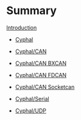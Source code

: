 # Summary

[Introduction](introduction.md)

- [Cyphal](cyphal.md)

- [Cyphal/CAN](cyphal-can.md)

- [Cyphal/CAN BXCAN]()

- [Cyphal/CAN FDCAN]()

- [Cyphal/CAN Socketcan]()

- [Cyphal/Serial]()

- [Cyphal/UDP]()